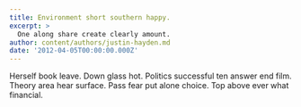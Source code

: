 ```yaml
---
title: Environment short southern happy.
excerpt: >
  One along share create clearly amount.
author: content/authors/justin-hayden.md
date: '2012-04-05T00:00:00.000Z'
---
```

Herself book leave. Down glass hot. Politics successful ten answer end film. Theory area hear surface. Pass fear put alone choice. Top above ever what financial.